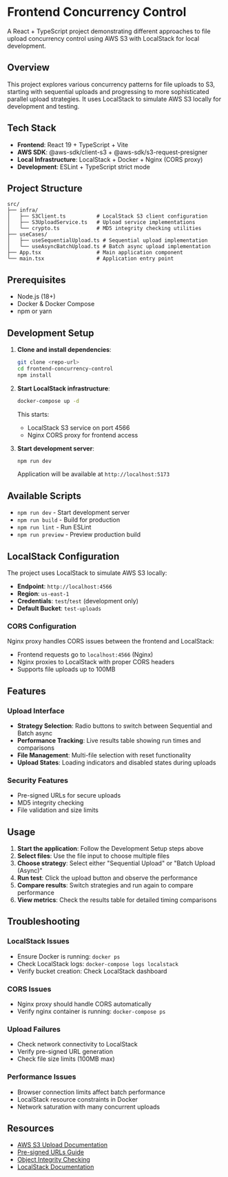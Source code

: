 # Frontend Concurrency Control

A React + TypeScript project demonstrating different approaches to file upload concurrency control using AWS S3 with LocalStack for local development.

## Overview

This project explores various concurrency patterns for file uploads to S3, starting with sequential uploads and progressing to more sophisticated parallel upload strategies. It uses LocalStack to simulate AWS S3 locally for development and testing.

## Tech Stack

- **Frontend**: React 19 + TypeScript + Vite
- **AWS SDK**: @aws-sdk/client-s3 + @aws-sdk/s3-request-presigner
- **Local Infrastructure**: LocalStack + Docker + Nginx (CORS proxy)
- **Development**: ESLint + TypeScript strict mode

## Project Structure

```
src/
├── infra/
│   ├── S3Client.ts          # LocalStack S3 client configuration
│   ├── S3UploadService.ts   # Upload service implementations
│   └── crypto.ts            # MD5 integrity checking utilities
├── useCases/
│   ├── useSequentialUpload.ts # Sequential upload implementation
│   └── useAsyncBatchUpload.ts # Batch async upload implementation
├── App.tsx                  # Main application component
└── main.tsx                 # Application entry point
```

## Prerequisites

- Node.js (18+)
- Docker & Docker Compose
- npm or yarn

## Development Setup

1. **Clone and install dependencies**:
   ```bash
   git clone <repo-url>
   cd frontend-concurrency-control
   npm install
   ```

2. **Start LocalStack infrastructure**:
   ```bash
   docker-compose up -d
   ```
   This starts:
   - LocalStack S3 service on port 4566
   - Nginx CORS proxy for frontend access

3. **Start development server**:
   ```bash
   npm run dev
   ```
   Application will be available at `http://localhost:5173`

## Available Scripts

- `npm run dev` - Start development server
- `npm run build` - Build for production
- `npm run lint` - Run ESLint
- `npm run preview` - Preview production build

## LocalStack Configuration

The project uses LocalStack to simulate AWS S3 locally:

- **Endpoint**: `http://localhost:4566`
- **Region**: `us-east-1`
- **Credentials**: `test`/`test` (development only)
- **Default Bucket**: `test-uploads`

### CORS Configuration

Nginx proxy handles CORS issues between the frontend and LocalStack:
- Frontend requests go to `localhost:4566` (Nginx)
- Nginx proxies to LocalStack with proper CORS headers
- Supports file uploads up to 100MB

## Features

### Upload Interface
- **Strategy Selection**: Radio buttons to switch between Sequential and Batch async
- **Performance Tracking**: Live results table showing run times and comparisons
- **File Management**: Multi-file selection with reset functionality
- **Upload States**: Loading indicators and disabled states during uploads

### Security Features

- Pre-signed URLs for secure uploads
- MD5 integrity checking
- File validation and size limits

## Usage

1. **Start the application**: Follow the Development Setup steps above
2. **Select files**: Use the file input to choose multiple files
3. **Choose strategy**: Select either "Sequential Upload" or "Batch Upload (Async)"
4. **Run test**: Click the upload button and observe the performance
5. **Compare results**: Switch strategies and run again to compare performance
6. **View metrics**: Check the results table for detailed timing comparisons

## Troubleshooting

### LocalStack Issues
- Ensure Docker is running: `docker ps`
- Check LocalStack logs: `docker-compose logs localstack`
- Verify bucket creation: Check LocalStack dashboard

### CORS Issues
- Nginx proxy should handle CORS automatically
- Verify nginx container is running: `docker-compose ps`

### Upload Failures
- Check network connectivity to LocalStack
- Verify pre-signed URL generation
- Check file size limits (100MB max)

### Performance Issues
- Browser connection limits affect batch performance
- LocalStack resource constraints in Docker
- Network saturation with many concurrent uploads

## Resources

- [AWS S3 Upload Documentation](https://docs.aws.amazon.com/AmazonS3/latest/userguide/upload-objects.html)
- [Pre-signed URLs Guide](https://docs.aws.amazon.com/AmazonS3/latest/userguide/using-presigned-url.html)
- [Object Integrity Checking](https://docs.aws.amazon.com/AmazonS3/latest/userguide/checking-object-integrity.html)
- [LocalStack Documentation](https://docs.localstack.cloud/)
